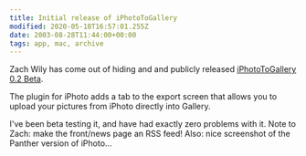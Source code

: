 ```yaml
---
title: Initial release of iPhotoToGallery
modified: 2020-05-18T16:57:01.255Z
date: 2003-08-28T11:44:00+00:00
tags: app, mac, archive
---
```

Zach Wily has come out of hiding and and publicly released <a href="http://zwily.com/iphoto/">iPhotoToGallery 0.2 Beta</a>.

The plugin for iPhoto adds a tab to the export screen that allows you to upload your pictures from iPhoto directly into Gallery.

I've been beta testing it, and have had exactly zero problems with it. Note to Zach: make the front/news page an RSS feed! Also: nice screenshot of the Panther version of iPhoto...
